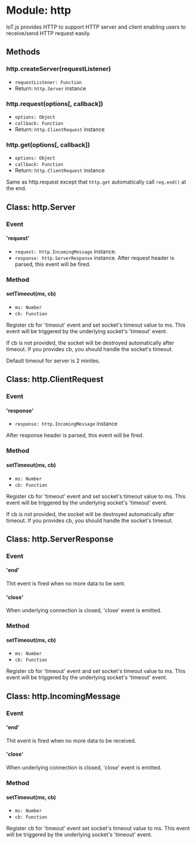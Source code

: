 # Module: http

IoT.js provides HTTP to support HTTP server and client enabling users to receive/send HTTP request easily.

## Methods
### http.createServer(requestListener)
* `requestListener: Function`
* Return: `http.Server` instance


### http.request(options[, callback])
* `options: Object`
* `callback: Function`
* Return: `http.ClientRequest` instance

### http.get(options[, callback])
* `options: Object`
* `callback: Function`
* Return: `http.ClientRequest` instance

Same as http.request except that `http.get` automatically call `req.end()` at the end.


## Class: http.Server

### Event

#### 'request'
* `request: http.IncomingMessage` instance.
* `response: http.ServerResponse` instance.
After request header is parsed, this event will be fired.

### Method
#### setTimeout(ms, cb)

* `ms: Number`
* `cb: Function`

Register cb for 'timeout' event and set socket's timeout value to ms. This event will be triggered by the underlying socket's 'timeout' event.

If cb is not provided, the socket will be destroyed automatically after timeout.
If you provides cb, you should handle the socket's timeout.

Default timeout for server is 2 minites.

## Class: http.ClientRequest
### Event

#### 'response'
* `response: http.IncomingMessage` instance

After response header is parsed, this event will be fired.

### Method
#### setTimeout(ms, cb)

* `ms: Number`
* `cb: Function`

Register cb for 'timeout' event and set socket's timeout value to ms. This event will be triggered by the underlying socket's 'timeout' event.

If cb is not provided, the socket will be destroyed automatically after timeout.
If you provides cb, you should handle the socket's timeout.


## Class: http.ServerResponse
### Event
#### 'end'
Thit event is fired when no more data to be sent.

#### 'close'
When underlying connection is closed, 'close' event is emitted.

### Method
#### setTimeout(ms, cb)

* `ms: Number`
* `cb: Function`

Register cb for 'timeout' event and set socket's timeout value to ms. This event will be triggered by the underlying socket's 'timeout' event.



## Class: http.IncomingMessage
### Event
#### 'end'
Thit event is fired when no more data to be received.

#### 'close'
When underlying connection is closed, 'close' event is emitted.

### Method
#### setTimeout(ms, cb)

* `ms: Number`
* `cb: Function`

Register cb for 'timeout' event set socket's timeout value to ms. This event will be triggered by the underlying socket's 'timeout' event.
